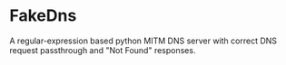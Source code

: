 FakeDns
=======

A regular-expression based python MITM DNS server with correct DNS request passthrough and "Not Found" responses.
